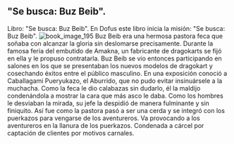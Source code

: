## "Se busca: Buz Beib".
Libro: "Se busca: Buz Beib".
En Dofus este libro inicia la misión: "Se busca: Buz Beib".
![book_image_195](https://media.discordapp.net/attachments/1105643336989159555/1105647901973155952/195.jpg)
Buz Beib era una hermosa pastora feca que soñaba con alcanzar la gloria sin deslomarse precisamente. Durante la famosa feria del embutido de Amakna, un fabricante de dragokarts se fijó en ella y le propuso contratarla. Buz Beib se vio entonces participando en salones en los que se presentaban los nuevos modelos de dragokart y cosechando éxitos entre el público masculino.
En una exposición conoció a Caballagami Pueryukazo, el Aburrido, que no pudo evitar insinuársele a la muchacha. Como la feca le dio calabazas sin dudarlo, él la maldijo condenándola a mostrar la cara que más asco le daba. Como los hombres le desviaban la mirada, su jefe la despidió de manera fulminante y sin finiquito. Así fue como la pastora pasó a ser una cerda y se integró con los puerkazos para vengarse de los aventureros.
Va provocando a los aventureros en la llanura de los puerkazos.
Condenada a cárcel por captación de clientes por motivos carnales.